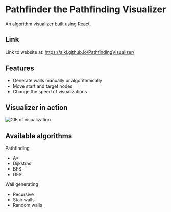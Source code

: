 # Pathfinder the Pathfinding Visualizer

An algorithm visualizer built using React. 

## Link
Link to website at: https://alkl.github.io/PathfindingVisualizer/ 

## Features
* Generate walls manually or algorithmically
* Move start and target nodes
* Change the speed of visualizations

## Visualizer in action
![GIF of visualization](https://github.com/AlKL/PathfindingVisualizer/blob/main/frontend/src/images/algoGif.gif)

## Available algorithms
Pathfinding
* A*
* Dijkstras
* BFS
* DFS

Wall generating
* Recursive 
* Stair walls
* Random walls